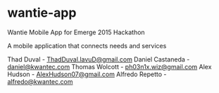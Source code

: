 # wantie-app

Wantie Mobile App for Emerge 2015 Hackathon

A mobile application that connects needs and services

Thad Duval - ThadDuval.lavuD@gmail.com
Daniel Castaneda - daniel@kwantec.com 
Thomas Wolcott - ph03n1x.wiz@gmail.com
Alex Hudson - AlexHudson07@gmail.com
Alfredo Repetto - alfredo@kwantec.com

